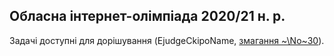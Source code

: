 ﻿## Обласна інтернет-олімпіада 2020/21 н. р.

Задачі доступні для дорішування (EjudgeCkipoName, [змагання ~\No~30](https://ejudge.ckipo.edu.ua/cgi-bin/new-register?contest_id=30)).